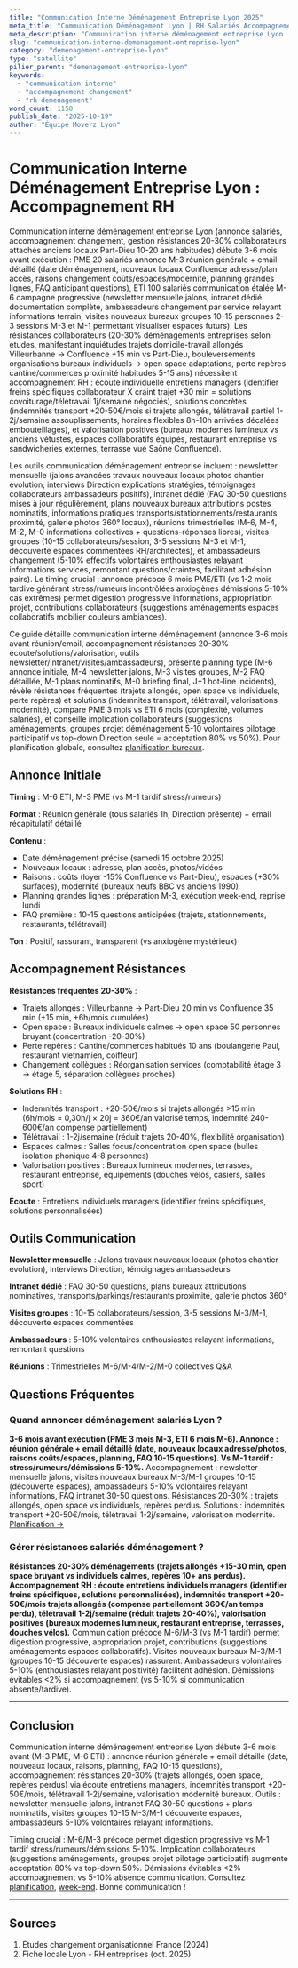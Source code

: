 ```yaml
---
title: "Communication Interne Déménagement Entreprise Lyon 2025"
meta_title: "Communication Déménagement Lyon | RH Salariés Accompagnement"
meta_description: "Communication interne déménagement entreprise Lyon : annonce 3-6 mois avant, accompagnement changement, résistances 20-30%. Plan RH, réunions."
slug: "communication-interne-demenagement-entreprise-lyon"
category: "demenagement-entreprise-lyon"
type: "satellite"
pilier_parent: "demenagement-entreprise-lyon"
keywords:
  - "communication interne"
  - "accompagnement changement"
  - "rh demenagement"
word_count: 1150
publish_date: "2025-10-19"
author: "Équipe Moverz Lyon"
---
```


# Communication Interne Déménagement Entreprise Lyon : Accompagnement RH

Communication interne déménagement entreprise Lyon (annonce salariés, accompagnement changement, gestion résistances 20-30% collaborateurs attachés anciens locaux Part-Dieu 10-20 ans habitudes) débute 3-6 mois avant exécution : PME 20 salariés annonce M-3 réunion générale + email détaillé (date déménagement, nouveaux locaux Confluence adresse/plan accès, raisons changement coûts/espaces/modernité, planning grandes lignes, FAQ anticipant questions), ETI 100 salariés communication étalée M-6 campagne progressive (newsletter mensuelle jalons, intranet dédié documentation complète, ambassadeurs changement par service relayant informations terrain, visites nouveaux bureaux groupes 10-15 personnes 2-3 sessions M-3 et M-1 permettant visualiser espaces futurs). Les résistances collaborateurs (20-30% déménagements entreprises selon études, manifestant inquiétudes trajets domicile-travail allongés Villeurbanne → Confluence +15 min vs Part-Dieu, bouleversements organisations bureaux individuels → open space adaptations, perte repères cantine/commerces proximité habitudes 5-15 ans) nécessitent accompagnement RH : écoute individuelle entretiens managers (identifier freins spécifiques collaborateur X craint trajet +30 min = solutions covoiturage/télétravail 1j/semaine négociés), solutions concrètes (indemnités transport +20-50€/mois si trajets allongés, télétravail partiel 1-2j/semaine assouplissements, horaires flexibles 8h-10h arrivées décalées embouteillages), et valorisation positives (bureaux modernes lumineux vs anciens vétustes, espaces collaboratifs équipés, restaurant entreprise vs sandwicheries externes, terrasse vue Saône Confluence).

Les outils communication déménagement entreprise incluent : newsletter mensuelle (jalons avancées travaux nouveaux locaux photos chantier évolution, interviews Direction explications stratégies, témoignages collaborateurs ambassadeurs positifs), intranet dédié (FAQ 30-50 questions mises à jour régulièrement, plans nouveaux bureaux attributions postes nominatifs, informations pratiques transports/stationnements/restaurants proximité, galerie photos 360° locaux), réunions trimestrielles (M-6, M-4, M-2, M-0 informations collectives + questions-réponses libres), visites groupes (10-15 collaborateurs/session, 3-5 sessions M-3 et M-1, découverte espaces commentées RH/architectes), et ambassadeurs changement (5-10% effectifs volontaires enthousiastes relayant informations services, remontant questions/craintes, facilitant adhésion pairs). Le timing crucial : annonce précoce 6 mois PME/ETI (vs 1-2 mois tardive générant stress/rumeurs incontrôlées anxiogènes démissions 5-10% cas extrêmes) permet digestion progressive informations, appropriation projet, contributions collaborateurs (suggestions aménagements espaces collaboratifs mobilier couleurs ambiances).

Ce guide détaille communication interne déménagement (annonce 3-6 mois avant réunion/email, accompagnement résistances 20-30% écoute/solutions/valorisation, outils newsletter/intranet/visites/ambassadeurs), présente planning type (M-6 annonce initiale, M-4 newsletter jalons, M-3 visites groupes, M-2 FAQ détaillée, M-1 plans nominatifs, M-0 briefing final, J+1 hot-line incidents), révèle résistances fréquentes (trajets allongés, open space vs individuels, perte repères) et solutions (indemnités transport, télétravail, valorisations modernité), compare PME 3 mois vs ETI 6 mois (complexité, volumes salariés), et conseille implication collaborateurs (suggestions aménagements, groupes projet déménagement 5-10 volontaires pilotage participatif vs top-down Direction seule = acceptation 80% vs 50%). Pour planification globale, consultez [planification bureaux](/blog/demenagement-entreprise-lyon/planification-demenagement-bureaux-lyon).

## Annonce Initiale

**Timing** : M-6 ETI, M-3 PME (vs M-1 tardif stress/rumeurs)

**Format** : Réunion générale (tous salariés 1h, Direction présente) + email récapitulatif détaillé

**Contenu** :
- Date déménagement précise (samedi 15 octobre 2025)
- Nouveaux locaux : adresse, plan accès, photos/vidéos
- Raisons : coûts (loyer -15% Confluence vs Part-Dieu), espaces (+30% surfaces), modernité (bureaux neufs BBC vs anciens 1990)
- Planning grandes lignes : préparation M-3, exécution week-end, reprise lundi
- FAQ première : 10-15 questions anticipées (trajets, stationnements, restaurants, télétravail)

**Ton** : Positif, rassurant, transparent (vs anxiogène mystérieux)

## Accompagnement Résistances

**Résistances fréquentes 20-30%** :
- Trajets allongés : Villeurbanne → Part-Dieu 20 min vs Confluence 35 min (+15 min, +6h/mois cumulées)
- Open space : Bureaux individuels calmes → open space 50 personnes bruyant (concentration -20-30%)
- Perte repères : Cantine/commerces habitués 10 ans (boulangerie Paul, restaurant vietnamien, coiffeur)
- Changement collègues : Réorganisation services (comptabilité étage 3 → étage 5, séparation collègues proches)

**Solutions RH** :
- Indemnités transport : +20-50€/mois si trajets allongés >15 min (6h/mois = 0,30h/j × 20j = 360€/an valorisé temps, indemnité 240-600€/an compense partiellement)
- Télétravail : 1-2j/semaine (réduit trajets 20-40%, flexibilité organisation)
- Espaces calmes : Salles focus/concentration open space (bulles isolation phonique 4-8 personnes)
- Valorisation positives : Bureaux lumineux modernes, terrasses, restaurant entreprise, équipements (douches vélos, casiers, salles sport)

**Écoute** : Entretiens individuels managers (identifier freins spécifiques, solutions personnalisées)

## Outils Communication

**Newsletter mensuelle** : Jalons travaux nouveaux locaux (photos chantier évolution), interviews Direction, témoignages ambassadeurs

**Intranet dédié** : FAQ 30-50 questions, plans bureaux attributions nominatives, transports/parkings/restaurants proximité, galerie photos 360°

**Visites groupes** : 10-15 collaborateurs/session, 3-5 sessions M-3/M-1, découverte espaces commentées

**Ambassadeurs** : 5-10% volontaires enthousiastes relayant informations, remontant questions

**Réunions** : Trimestrielles M-6/M-4/M-2/M-0 collectives Q&A

## Questions Fréquentes

### Quand annoncer déménagement salariés Lyon ?

**3-6 mois avant exécution (PME 3 mois M-3, ETI 6 mois M-6). Annonce : réunion générale + email détaillé (date, nouveaux locaux adresse/photos, raisons coûts/espaces, planning, FAQ 10-15 questions). Vs M-1 tardif : stress/rumeurs/démissions 5-10%.** Accompagnement : newsletter mensuelle jalons, visites nouveaux bureaux M-3/M-1 groupes 10-15 (découverte espaces), ambassadeurs 5-10% volontaires relayant informations, FAQ intranet 30-50 questions. Résistances 20-30% : trajets allongés, open space vs individuels, repères perdus. Solutions : indemnités transport +20-50€/mois, télétravail 1-2j/semaine, valorisation modernité. [Planification →](/blog/demenagement-entreprise-lyon/planification-demenagement-bureaux-lyon)

### Gérer résistances salariés déménagement ?

**Résistances 20-30% déménagements (trajets allongés +15-30 min, open space bruyant vs individuels calmes, repères 10+ ans perdus). Accompagnement RH : écoute entretiens individuels managers (identifier freins spécifiques, solutions personnalisées), indemnités transport +20-50€/mois trajets allongés (compense partiellement 360€/an temps perdu), télétravail 1-2j/semaine (réduit trajets 20-40%), valorisation positives (bureaux modernes lumineux, restaurant entreprise, terrasses, douches vélos).** Communication précoce M-6/M-3 (vs M-1 tardif) permet digestion progressive, appropriation projet, contributions (suggestions aménagements espaces collaboratifs). Visites nouveaux bureaux M-3/M-1 (groupes 10-15 découverte espaces) rassurent. Ambassadeurs volontaires 5-10% (enthousiastes relayant positivité) facilitent adhésion. Démissions évitables <2% si accompagnement (vs 5-10% si communication absente/tardive).

---

## Conclusion

Communication interne déménagement entreprise Lyon débute 3-6 mois avant (M-3 PME, M-6 ETI) : annonce réunion générale + email détaillé (date, nouveaux locaux, raisons, planning, FAQ 10-15 questions), accompagnement résistances 20-30% (trajets allongés, open space, repères perdus) via écoute entretiens managers, indemnités transport +20-50€/mois, télétravail 1-2j/semaine, valorisation modernité bureaux. Outils : newsletter mensuelle jalons, intranet FAQ 30-50 questions + plans nominatifs, visites groupes 10-15 M-3/M-1 découverte espaces, ambassadeurs 5-10% volontaires relayant informations.

Timing crucial : M-6/M-3 précoce permet digestion progressive vs M-1 tardif stress/rumeurs/démissions 5-10%. Implication collaborateurs (suggestions aménagements, groupes projet pilotage participatif) augmente acceptation 80% vs top-down 50%. Démissions évitables <2% accompagnement vs 5-10% absence communication. Consultez [planification](/blog/demenagement-entreprise-lyon/planification-demenagement-bureaux-lyon), [week-end](/blog/demenagement-entreprise-lyon/demenagement-week-end-entreprise-lyon). Bonne communication !

---

## Sources

1. Études changement organisationnel France (2024)
2. Fiche locale Lyon - RH entreprises (oct. 2025)


